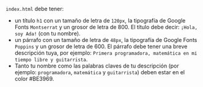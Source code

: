 `index.html` debe tener:

- un título `h1` con un tamaño de letra de `120px`, la tipografía de Google Fonts `Montserrat` y un grosor de letra de 800. El título debe decir: `¡Hola, soy Ada!` (con tu nombre).
- un párrafo con un tamaño de letra de `48px`, la tipografía de Google Fonts `Poppins` y un grosor de letra de 600. El párrafo debe tener una breve descripción tuya, por ejemplo: `Primera programadora, matemática en mi tiempo libre y guitarrista`.
- Tanto tu nombre como las palabras claves de tu descripción (por ejemplo: `programadora`, `matemática` y `guitarrista`) deben estar en el color #BE3969.